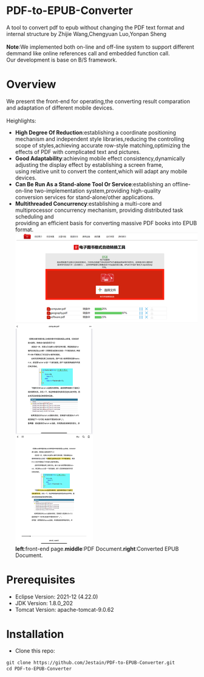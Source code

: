 # PDF-to-EPUB-Converter
A tool to convert pdf to epub without changing the PDF text format and internal structure by Zhijie Wang,Chengyuan Luo,Yonpan Sheng
<br><br>
**Note**:We implemented both on-line and off-line system to support different demmand like online references call and embedded function call.<br>
Our development is base on B/S framework.<br>
# Overview
We present the front-end for operating,the converting result comparation and adaptation of different mobile devices.<br><br>
Heighlights:
- **High Degree Of Reduction**:establishing a coordinate positioning mechanism and independent style libraries,reducing the controlling <br>
scope of styles,achieving accurate row-style matching,optimizing the effects of PDF with complicated text and pictures.
- **Good Adaptability**:achieving mobile effect consistency,dynamically adjusting the display effect by establishing a screen frame,<br>
using relative unit to convert the content,which will adapt any mobile devices.
- **Can Be Run As a Stand-alone Tool Or Service**:establishing an offline-on-line two-implementation system,providing high-quality <br>
conversion services for stand-alone/other applications.
- **Multithreaded Concurrency**:establishing a multi-core and multiprocessor concurrency mechanism, providing distributed task scheduling and<br> 
providing an efficient basis for converting massive PDF books into EPUB format.<br>
![](https://github.com/Jestain/PDF-to-EPUB-Converter/blob/main/image/IMG_004.PNG)<br>
 ![](https://github.com/Jestain/PDF-to-EPUB-Converter/blob/main/image/IMG_001.PNG)  
![](https://github.com/Jestain/PDF-to-EPUB-Converter/blob/main/image/IMG_002.PNG)<br>
**left**:front-end page.**middle**:PDF Document.**right**:Converted EPUB Document.
# Prerequisites
- Eclipse Version: 2021-12 (4.22.0)
- JDK Version: 1.8.0_202
- Tomcat Version: apache-tomcat-9.0.62
# Installation
- Clone this repo:
```
git clone https://github.com/Jestain/PDF-to-EPUB-Converter.git
cd PDF-to-EPUB-Converter
```
